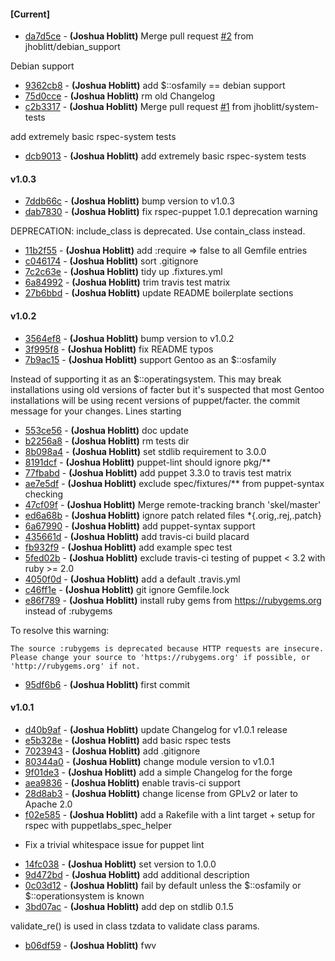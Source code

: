 
#### [Current]
 * [da7d5ce](../../commit/da7d5ce) - __(Joshua Hoblitt)__ Merge pull request [#2](../../issues/2) from jhoblitt/debian_support

Debian support
 * [9362cb8](../../commit/9362cb8) - __(Joshua Hoblitt)__ add $::osfamily == debian support
 * [75d0cce](../../commit/75d0cce) - __(Joshua Hoblitt)__ rm old Changelog
 * [c2b3317](../../commit/c2b3317) - __(Joshua Hoblitt)__ Merge pull request [#1](../../issues/1) from jhoblitt/system-tests

add extremely basic rspec-system tests
 * [dcb9013](../../commit/dcb9013) - __(Joshua Hoblitt)__ add extremely basic rspec-system tests

#### v1.0.3
 * [7ddb66c](../../commit/7ddb66c) - __(Joshua Hoblitt)__ bump version to v1.0.3
 * [dab7830](../../commit/dab7830) - __(Joshua Hoblitt)__ fix rspec-puppet 1.0.1 deprecation warning

DEPRECATION: include_class is deprecated. Use contain_class instead.

 * [11b2f55](../../commit/11b2f55) - __(Joshua Hoblitt)__ add :require => false to all Gemfile entries
 * [c046174](../../commit/c046174) - __(Joshua Hoblitt)__ sort .gitignore
 * [7c2c63e](../../commit/7c2c63e) - __(Joshua Hoblitt)__ tidy up .fixtures.yml
 * [6a84992](../../commit/6a84992) - __(Joshua Hoblitt)__ trim travis test matrix
 * [27b6bbd](../../commit/27b6bbd) - __(Joshua Hoblitt)__ update README boilerplate sections

#### v1.0.2
 * [3564ef8](../../commit/3564ef8) - __(Joshua Hoblitt)__ bump version to v1.0.2
 * [3f995f8](../../commit/3f995f8) - __(Joshua Hoblitt)__ fix README typos
 * [7b9ac15](../../commit/7b9ac15) - __(Joshua Hoblitt)__ support Gentoo as an $::osfamily

Instead of supporting it as an $::operatingsystem.  This may break
installations using old versions of facter but it's suspected that most Gentoo
installations will be using recent versions of puppet/facter.
the commit message for your changes. Lines starting

 * [553ce56](../../commit/553ce56) - __(Joshua Hoblitt)__ doc update
 * [b2256a8](../../commit/b2256a8) - __(Joshua Hoblitt)__ rm tests dir
 * [8b098a4](../../commit/8b098a4) - __(Joshua Hoblitt)__ set stdlib requirement to 3.0.0
 * [8191dcf](../../commit/8191dcf) - __(Joshua Hoblitt)__ puppet-lint should ignore pkg/**
 * [77fbabd](../../commit/77fbabd) - __(Joshua Hoblitt)__ add puppet 3.3.0 to travis test matrix
 * [ae7e5df](../../commit/ae7e5df) - __(Joshua Hoblitt)__ exclude spec/fixtures/** from puppet-syntax checking
 * [47cf09f](../../commit/47cf09f) - __(Joshua Hoblitt)__ Merge remote-tracking branch 'skel/master'
 * [ed6a68b](../../commit/ed6a68b) - __(Joshua Hoblitt)__ ignore patch related files *{.orig,.rej,.patch}
 * [6a67990](../../commit/6a67990) - __(Joshua Hoblitt)__ add puppet-syntax support
 * [435661d](../../commit/435661d) - __(Joshua Hoblitt)__ add travis-ci build placard
 * [fb932f9](../../commit/fb932f9) - __(Joshua Hoblitt)__ add example spec test
 * [5fed02b](../../commit/5fed02b) - __(Joshua Hoblitt)__ exclude travis-ci testing of puppet < 3.2 with ruby >= 2.0
 * [4050f0d](../../commit/4050f0d) - __(Joshua Hoblitt)__ add a default .travis.yml
 * [c46ff1e](../../commit/c46ff1e) - __(Joshua Hoblitt)__ git ignore Gemfile.lock
 * [e86f789](../../commit/e86f789) - __(Joshua Hoblitt)__ install ruby gems from https://rubygems.org instead of :rubygems

To resolve this warning:

    The source :rubygems is deprecated because HTTP requests are insecure.
    Please change your source to 'https://rubygems.org' if possible, or
    'http://rubygems.org' if not.

 * [95df6b6](../../commit/95df6b6) - __(Joshua Hoblitt)__ first commit

#### v1.0.1
 * [d40b9af](../../commit/d40b9af) - __(Joshua Hoblitt)__ update Changelog for v1.0.1 release
 * [e5b328e](../../commit/e5b328e) - __(Joshua Hoblitt)__ add basic rspec tests
 * [7023943](../../commit/7023943) - __(Joshua Hoblitt)__ add .gitignore
 * [80344a0](../../commit/80344a0) - __(Joshua Hoblitt)__ change module version to v1.0.1
 * [9f01de3](../../commit/9f01de3) - __(Joshua Hoblitt)__ add a simple Changelog for the forge
 * [aea9836](../../commit/aea9836) - __(Joshua Hoblitt)__ enable travis-ci support
 * [28d8ab3](../../commit/28d8ab3) - __(Joshua Hoblitt)__ change license from GPLv2 or later to Apache 2.0
 * [f02e585](../../commit/f02e585) - __(Joshua Hoblitt)__ add a Rakefile with a lint target + setup for rspec with puppetlabs_spec_helper

+ Fix a trivial whitespace issue for puppet lint

 * [14fc038](../../commit/14fc038) - __(Joshua Hoblitt)__ set version to 1.0.0
 * [9d472bd](../../commit/9d472bd) - __(Joshua Hoblitt)__ add additional description
 * [0c03d12](../../commit/0c03d12) - __(Joshua Hoblitt)__ fail by default unless the $::osfamily or $::operationsystem is known
 * [3bd07ac](../../commit/3bd07ac) - __(Joshua Hoblitt)__ add dep on stdlib 0.1.5

validate_re() is used in class tzdata to validate class params.

 * [b06df59](../../commit/b06df59) - __(Joshua Hoblitt)__ fwv
